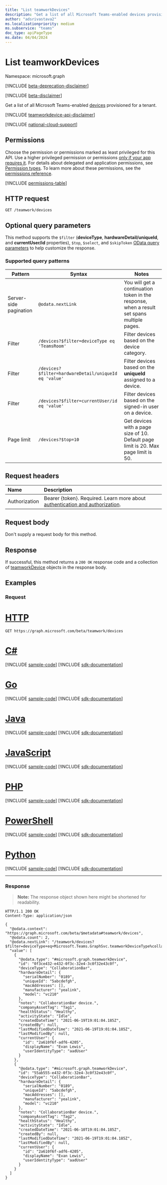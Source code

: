 ```yaml
---
title: "List teamworkDevices"
description: "Get a list of all Microsoft Teams-enabled devices provisioned for a tenant."
author: "adsrivastava2"
ms.localizationpriority: medium
ms.subservice: "teams"
doc_type: apiPageType
ms.date: 04/04/2024
---
```


# List teamworkDevices
Namespace: microsoft.graph

[!INCLUDE [beta-deprecation-disclaimer](../../includes/beta-deprecation-disclaimer.md)]



[!INCLUDE [beta-disclaimer](../../includes/beta-disclaimer.md)]

Get a list of all Microsoft Teams-enabled [devices](../resources/teamworkdevice.md) provisioned for a tenant.

[!INCLUDE [teamworkdevice-api-disclaimer](../../includes/teamworkdevice-api-disclaimer.md)]

[!INCLUDE [national-cloud-support](../../includes/all-clouds.md)]

## Permissions
Choose the permission or permissions marked as least privileged for this API. Use a higher privileged permission or permissions [only if your app requires it](/graph/permissions-overview#best-practices-for-using-microsoft-graph-permissions). For details about delegated and application permissions, see [Permission types](/graph/permissions-overview#permission-types). To learn more about these permissions, see the [permissions reference](/graph/permissions-reference).

<!-- { "blockType": "permissions", "name": "teamworkdevice_list" } -->
[!INCLUDE [permissions-table](../includes/permissions/teamworkdevice-list-permissions.md)]

## HTTP request

<!-- {
  "blockType": "ignored"
}
-->
``` http
GET /teamwork/devices
```

## Optional query parameters
This method supports the `$filter` (**deviceType**, **hardwareDetail/uniqueId**, and **currentUser/id** properties), `$top`, `$select`, and `$skipToken` [OData query parameters](/graph/query-parameters) to help customize the response.

### Supported query patterns

| Pattern                | Syntax                                 | Notes |
| ---------------------- | -------------------------------------- | ----- |
| Server-side pagination | `@odata.nextLink`                      | You will get a continuation token in the response, when a result set spans multiple pages. |
| Filter                 | `/devices?$filter=deviceType eq 'TeamsRoom'` | Filter devices based on the device category. |
| Filter                 | `/devices?$filter=hardwareDetail/uniqueId eq 'value'` | Filter devices based on the **uniqueId** assigned to a device. |
| Filter                 | `/devices?$filter=currentUser/id eq 'value'` |  Filter devices based on the signed-in user on a device.|
| Page limit             | `/devices?$top=10` | Get devices with a page size of 10. Default page limit is 20. Max page limit is 50. |

## Request headers
|Name|Description|
|:---|:---|
|Authorization|Bearer {token}. Required. Learn more about [authentication and authorization](/graph/auth/auth-concepts).|

## Request body
Don't supply a request body for this method.

## Response

If successful, this method returns a `200 OK` response code and a collection of [teamworkDevice](../resources/teamworkdevice.md) objects in the response body.

## Examples

### Request

# [HTTP](#tab/http)
<!-- {
  "blockType": "request",
  "name": "list_teamworkdevice"
}
-->
``` http
GET https://graph.microsoft.com/beta/teamwork/devices
```

# [C#](#tab/csharp)
[!INCLUDE [sample-code](../includes/snippets/csharp/list-teamworkdevice-csharp-snippets.md)]
[!INCLUDE [sdk-documentation](../includes/snippets/snippets-sdk-documentation-link.md)]

# [Go](#tab/go)
[!INCLUDE [sample-code](../includes/snippets/go/list-teamworkdevice-go-snippets.md)]
[!INCLUDE [sdk-documentation](../includes/snippets/snippets-sdk-documentation-link.md)]

# [Java](#tab/java)
[!INCLUDE [sample-code](../includes/snippets/java/list-teamworkdevice-java-snippets.md)]
[!INCLUDE [sdk-documentation](../includes/snippets/snippets-sdk-documentation-link.md)]

# [JavaScript](#tab/javascript)
[!INCLUDE [sample-code](../includes/snippets/javascript/list-teamworkdevice-javascript-snippets.md)]
[!INCLUDE [sdk-documentation](../includes/snippets/snippets-sdk-documentation-link.md)]

# [PHP](#tab/php)
[!INCLUDE [sample-code](../includes/snippets/php/list-teamworkdevice-php-snippets.md)]
[!INCLUDE [sdk-documentation](../includes/snippets/snippets-sdk-documentation-link.md)]

# [PowerShell](#tab/powershell)
[!INCLUDE [sample-code](../includes/snippets/powershell/list-teamworkdevice-powershell-snippets.md)]
[!INCLUDE [sdk-documentation](../includes/snippets/snippets-sdk-documentation-link.md)]

# [Python](#tab/python)
[!INCLUDE [sample-code](../includes/snippets/python/list-teamworkdevice-python-snippets.md)]
[!INCLUDE [sdk-documentation](../includes/snippets/snippets-sdk-documentation-link.md)]

---

### Response
>**Note:** The response object shown here might be shortened for readability.
<!-- {
  "blockType": "response",
  "truncated": true,
  "@odata.type": "microsoft.graph.teamworkDevice",
  "isCollection": true
}
-->
``` http
HTTP/1.1 200 OK
Content-Type: application/json

{
  "@odata.context": "https://graph.microsoft.com/beta/$metadata#teamwork/devices",
  "@odata.count": 2,
  "@odata.nextLink": "/teamwork/devices?$filter=deviceType+eq+Microsoft.Teams.GraphSvc.teamworkDeviceType%collaborationBar%27&$top=2&$skiptoken=%2bRID%3a~z9snAP1BE88Zlz0AAAAADg%3d%3d%23RT%3a1%23TRC%3a3%23RTD%3auCNd2ZP%2fZ5zLgoPeFGRGBTMxMzIuMTcuMzJVMTY7NTc7MjEvNTozNjEyM1sA%23ISV%3a2%23IEO%3a65551%23QCF%3a4%23FPC%3aAggBAAAAADgAAPcAAAAAOAAAAQAAAAA4AAACADiI9AAAAAA4AAACABCP9QAAAAA4AAAEAFEu4AD2AAAAADgAAAQANoXZkfcAAAAAOAAABAAlgIiK",
  "value": [
    {
      "@odata.type": "#microsoft.graph.teamworkDevice",
      "id": "0f3ce432-e432-0f3c-32e4-3c0f32e43c0f",
      "deviceType": "CollaborationBar",
      "hardwareDetail": {
        "serialNumber": "0189",
        "uniqueId": "5abcdefgh",
        "macAddresses": [],
        "manufacturer": "yealink",
        "model": "vc210"
      },
      "notes": "CollaborationBar device.",
      "companyAssetTag": "Tag1",
      "healthStatus": "Healthy",
      "activityState": "Idle",
      "createdDateTime": "2021-06-19T19:01:04.185Z",
      "createdBy": null,
      "lastModifiedDateTime": "2021-06-19T19:01:04.185Z",
      "lastModifiedBy": null,
      "currentUser": {
        "id": "2a610f6f-adf6-4205",
        "displayName": "Evan Lewis",
        "userIdentityType": "aadUser"
      }
    },
    {
      "@odata.type": "#microsoft.graph.teamworkDevice",
      "id": "55ab555-e432-0f3c-32e4-3c0f32e43c0f",
      "deviceType": "CollaborationBar",
      "hardwareDetail": {
        "serialNumber": "0189",
        "uniqueId": "5abcdefgh",
        "macAddresses": [],
        "manufacturer": "yealink",
        "model": "vc210"
      },
      "notes": "CollaborationBar device.",
      "companyAssetTag": "Tag2",
      "healthStatus": "Healthy",
      "activityState": "Idle",
      "createdDateTime": "2021-06-10T19:01:04.185Z",
      "createdBy": null,
      "lastModifiedDateTime": "2021-06-19T19:01:04.185Z",
      "lastModifiedBy": null,
      "currentUser": {
        "id": "2a610f6f-adf6-4205",
        "displayName": "Evan Lewis",
        "userIdentityType": "aadUser"
      }
    }
  ]
}
```

